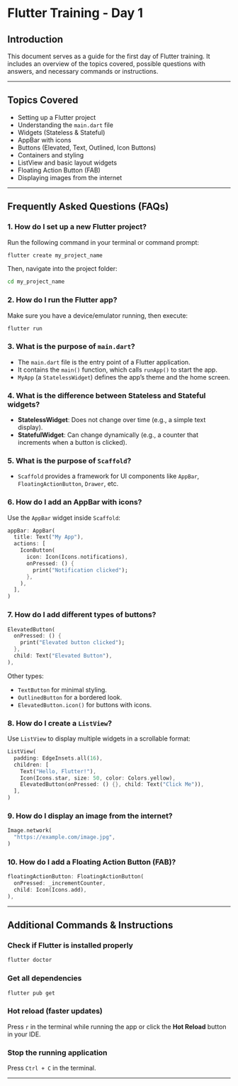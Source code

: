 # Flutter Training - Day 1

## Introduction
This document serves as a guide for the first day of Flutter training. It includes an overview of the topics covered, possible questions with answers, and necessary commands or instructions.

---

## Topics Covered
- Setting up a Flutter project
- Understanding the `main.dart` file
- Widgets (Stateless & Stateful)
- AppBar with icons
- Buttons (Elevated, Text, Outlined, Icon Buttons)
- Containers and styling
- ListView and basic layout widgets
- Floating Action Button (FAB)
- Displaying images from the internet

---

## Frequently Asked Questions (FAQs)

### 1. **How do I set up a new Flutter project?**
Run the following command in your terminal or command prompt:
```sh
flutter create my_project_name
```
Then, navigate into the project folder:
```sh
cd my_project_name
```

### 2. **How do I run the Flutter app?**
Make sure you have a device/emulator running, then execute:
```sh
flutter run
```

### 3. **What is the purpose of `main.dart`?**
- The `main.dart` file is the entry point of a Flutter application.
- It contains the `main()` function, which calls `runApp()` to start the app.
- `MyApp` (a `StatelessWidget`) defines the app’s theme and the home screen.

### 4. **What is the difference between Stateless and Stateful widgets?**
- **StatelessWidget**: Does not change over time (e.g., a simple text display).
- **StatefulWidget**: Can change dynamically (e.g., a counter that increments when a button is clicked).


### 5. **What is the purpose of `Scaffold`?**
- `Scaffold` provides a framework for UI components like `AppBar`, `FloatingActionButton`, `Drawer`, etc.

### 6. **How do I add an AppBar with icons?**
Use the `AppBar` widget inside `Scaffold`:
```dart
appBar: AppBar(
  title: Text("My App"),
  actions: [
    IconButton(
      icon: Icon(Icons.notifications),
      onPressed: () {
        print("Notification clicked");
      },
    ),
  ],
)
```

### 7. **How do I add different types of buttons?**
```dart
ElevatedButton(
  onPressed: () {
    print("Elevated button clicked");
  },
  child: Text("Elevated Button"),
),
```
Other types:
- `TextButton` for minimal styling.
- `OutlinedButton` for a bordered look.
- `ElevatedButton.icon()` for buttons with icons.

### 8. **How do I create a `ListView`?**
Use `ListView` to display multiple widgets in a scrollable format:
```dart
ListView(
  padding: EdgeInsets.all(16),
  children: [
    Text("Hello, Flutter!"),
    Icon(Icons.star, size: 50, color: Colors.yellow),
    ElevatedButton(onPressed: () {}, child: Text("Click Me")),
  ],
)
```

### 9. **How do I display an image from the internet?**
```dart
Image.network(
  "https://example.com/image.jpg",
)
```

### 10. **How do I add a Floating Action Button (FAB)?**
```dart
floatingActionButton: FloatingActionButton(
  onPressed: _incrementCounter,
  child: Icon(Icons.add),
),
```

---

## Additional Commands & Instructions

### Check if Flutter is installed properly
```sh
flutter doctor
```

### Get all dependencies
```sh
flutter pub get
```

### Hot reload (faster updates)
Press `r` in the terminal while running the app or click the **Hot Reload** button in your IDE.

### Stop the running application
Press `Ctrl + C` in the terminal.

---

